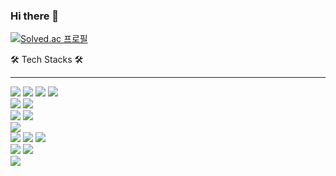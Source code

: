 ### Hi there 👋

[![Solved.ac 프로필](http://mazassumnida.wtf/api/generate_badge?boj=jitae01)](https://solved.ac/jitae01)

🛠️ Tech Stacks 🛠️
***
<p>
  <img src="https://img.shields.io/badge/python-3776AB.svg?style=for-the-badge&logo=python&logoColor=FFFFFF" />
  
  <img src="https://img.shields.io/badge/numpy-013243.svg?style=for-the-badge&logo=numpy&logoColor=FFFFFF" />
  <img src="https://img.shields.io/badge/pandas-150458.svg?style=for-the-badge&logo=pandas&logoColor=FFFFFF" />
  <img src="https://img.shields.io/badge/scikitlearn-F7931E.svg?style=for-the-badge&logo=scikitlearn&logoColor=FFFFFF" />
  <br>
  <img src="https://img.shields.io/badge/keras-D00000.svg?style=for-the-badge&logo=keras&logoColor=FFFFFF" />
  <img src="https://img.shields.io/badge/tensorflow-FF6F00.svg?style=for-the-badge&logo=tensorflow&logoColor=FFFFFF" />
  <br>
  <img src="https://img.shields.io/badge/flutter-02569B.svg?style=for-the-badge&logo=flutter&logoColor=FFFFFF" />
  <img src="https://img.shields.io/badge/figma-F24E1E.svg?style=for-the-badge&logo=figma&logoColor=FFFFFF" />
  <br>
  <img src="https://img.shields.io/badge/mysql-4479A1.svg?style=for-the-badge&logo=mysql&logoColor=FFFFFF" />
  <br>
  <img src="https://img.shields.io/badge/git-F05032.svg?style=for-the-badge&logo=git&logoColor=FFFFFF" />
  <img src="https://img.shields.io/badge/github-181717.svg?style=for-the-badge&logo=github&logoColor=FFFFFF" />
  <img src="https://img.shields.io/badge/notion-000000.svg?style=for-the-badge&logo=notion&logoColor=FFFFFF" />
  <br>
  <img src="https://img.shields.io/badge/vscode-007ACC.svg?style=for-the-badge&logo=visualstudiocode&logoColor=FFFFFF" />
  <img src="https://img.shields.io/badge/jupyter-F37626.svg?style=for-the-badge&logo=jupyter&logoColor=FFFFFF" />
  <br>
  <a href="https://velog.io/@kieh/posts" target="_blank"><img src="https://img.shields.io/badge/velog-20C997?style=social&logo=velog&logoColor=20C997"/></a>
</p>


<!--
**K1EH/K1EH** is a ✨ _special_ ✨ repository because its `README.md` (this file) appears on your GitHub profile.

Here are some ideas to get you started:

- 🔭 I’m currently working on ...
- 🌱 I’m currently learning ...
- 👯 I’m looking to collaborate on ...
- 🤔 I’m looking for help with ...
- 💬 Ask me about ...
- 📫 How to reach me: ...
- 😄 Pronouns: ...
- ⚡ Fun fact: ...
-->
